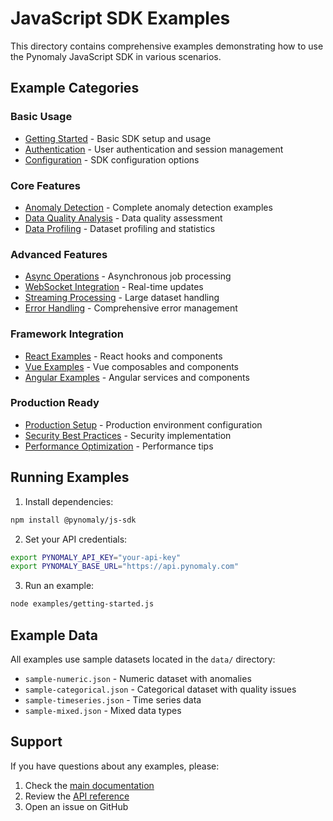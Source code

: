 # JavaScript SDK Examples

This directory contains comprehensive examples demonstrating how to use the Pynomaly JavaScript SDK in various scenarios.

## Example Categories

### Basic Usage
- [Getting Started](./getting-started.js) - Basic SDK setup and usage
- [Authentication](./authentication.js) - User authentication and session management
- [Configuration](./configuration.js) - SDK configuration options

### Core Features
- [Anomaly Detection](./anomaly-detection.js) - Complete anomaly detection examples
- [Data Quality Analysis](./data-quality.js) - Data quality assessment
- [Data Profiling](./data-profiling.js) - Dataset profiling and statistics

### Advanced Features
- [Async Operations](./async-operations.js) - Asynchronous job processing
- [WebSocket Integration](./websocket-integration.js) - Real-time updates
- [Streaming Processing](./streaming-processing.js) - Large dataset handling
- [Error Handling](./error-handling.js) - Comprehensive error management

### Framework Integration
- [React Examples](./frameworks/react-examples.jsx) - React hooks and components
- [Vue Examples](./frameworks/vue-examples.vue) - Vue composables and components
- [Angular Examples](./frameworks/angular-examples.ts) - Angular services and components

### Production Ready
- [Production Setup](./production-setup.js) - Production environment configuration
- [Security Best Practices](./security-best-practices.js) - Security implementation
- [Performance Optimization](./performance-optimization.js) - Performance tips

## Running Examples

1. Install dependencies:
```bash
npm install @pynomaly/js-sdk
```

2. Set your API credentials:
```bash
export PYNOMALY_API_KEY="your-api-key"
export PYNOMALY_BASE_URL="https://api.pynomaly.com"
```

3. Run an example:
```bash
node examples/getting-started.js
```

## Example Data

All examples use sample datasets located in the `data/` directory:
- `sample-numeric.json` - Numeric dataset with anomalies
- `sample-categorical.json` - Categorical dataset with quality issues
- `sample-timeseries.json` - Time series data
- `sample-mixed.json` - Mixed data types

## Support

If you have questions about any examples, please:
1. Check the [main documentation](../README.md)
2. Review the [API reference](../docs/api-reference.md)
3. Open an issue on GitHub